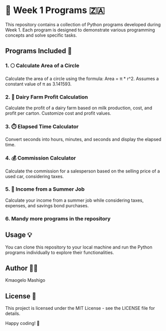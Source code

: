 # 📅 Week 1 Programs 🇿🇦

This repository contains a collection of Python programs developed during Week 1. Each program is designed to demonstrate various programming concepts and solve specific tasks.

## Programs Included 🚀

### 1. 🌕 Calculate Area of a Circle

Calculate the area of a circle using the formula: Area = π * r^2. Assumes a constant value of π as 3.141593.

### 2. 🐄 Dairy Farm Profit Calculation

Calculate the profit of a dairy farm based on milk production, cost, and profit per carton. Customize cost and profit values.

### 3. ⏱️ Elapsed Time Calculator

Convert seconds into hours, minutes, and seconds and display the elapsed time.

### 4. 💰 Commission Calculator

Calculate the commission for a salesperson based on the selling price of a used car, considering taxes.

### 5. 💼 Income from a Summer Job

Calculate your income from a summer job while considering taxes, expenses, and savings bond purchases.

### 6. Mandy more programs in the repository

## Usage 💡

You can clone this repository to your local machine and run the Python programs individually to explore their functionalities.

## Author 🧑‍💻

Kmaogelo Mashigo

## License 📜
This project is licensed under the MIT License - see the LICENSE file for details.

Happy coding! 🎉
